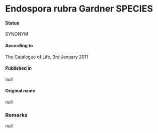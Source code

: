 # Endospora rubra Gardner SPECIES

#### Status
SYNONYM

#### According to
The Catalogue of Life, 3rd January 2011

#### Published in
null

#### Original name
null

### Remarks
null